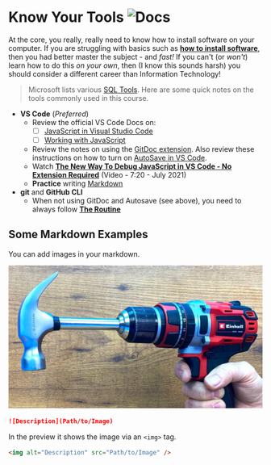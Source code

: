 # Know Your Tools ![Docs](https://img.shields.io/badge/Documentation%20Status-%7E10%25%20Minimal%20Outline-lightgrey?logo=Read%20the%20Docs)

At the core, you really, really need to know how to install software on your computer. If you are struggling with basics such as [**how to install software**](https://www.computerhope.com/issues/ch000561.htm), then you had better master the subject - and *fast!* If you can't (or *won't*) learn how to do this *on your own*, then (I know this sounds harsh) you should consider a different career than Information Technology!

> Microsoft lists various [SQL Tools](https://docs.microsoft.com/en-us/sql/tools/overview-sql-tools?view=sql-server-ver16). Here are some quick notes on the tools commonly used in this course.


- **VS Code** (*Preferred*)
  - Review the official VS Code Docs on:
    - [ ] [JavaScript in Visual Studio Code](https://code.visualstudio.com/docs/languages/javascript)
    - [ ] [Working with JavaScript](https://code.visualstudio.com/docs/nodejs/working-with-javascript)
  - Review the notes on using the [GitDoc extension](https://github.com/lostintangent/gitdoc#gitdoc-). Also review these instructions on how to turn on [AutoSave in VS Code](https://neutrondev.com/vs-code-auto-save/).
  - Watch [**The New Way To Debug JavaScript in VS Code - No Extension Required**](https://youtu.be/tC91t9OvVHA) (Video - 7:20 - July 2021)
  - **Practice** writing [Markdown](https://commonmark.org/help/)
- **git** and **GitHub CLI**
  - When not using GitDoc and Autosave (see above), you need to always follow [**The Routine**](./TheRoutine.md)

## Some Markdown Examples

You can add images in your markdown.

![lolz](images/KnowYourTools.jpg)

```markdown
![Description](Path/to/Image)
```

In the preview it shows the image via an `<img>` tag.

```html
<img alt="Description" src="Path/to/Image" />
```
